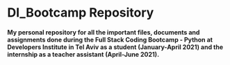 
# DI_Bootcamp Repository

#### My personal repository for all the important files, documents and assignments done during the Full Stack Coding Bootcamp - Python at Developers Institute in Tel Aviv as a student (January-April 2021) and the internship as a teacher assistant (April-June 2021).
